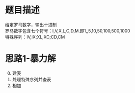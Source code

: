 # 题目描述
给定罗马数字，输出十进制  
罗马数字包含七个符号：I,V,X,L,C,D,M.即1,,5,10,50,100,500,1000  
特殊序列：IV,IX;XL,XC;CD,CM
# 思路1-暴力解
0. 建表
1. 处理特殊序列并查表
2. 相加